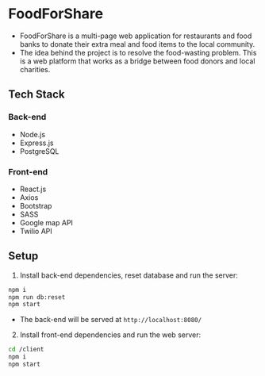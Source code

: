 # FoodForShare
- FoodForShare is a multi-page web application for restaurants and food banks to donate their extra meal and food items to the local community. 
- The idea behind the project is to resolve the food-wasting problem. This is a web platform that works as a bridge between food donors and local charities.

## Tech Stack
### Back-end
- Node.js
- Express.js
- PostgreSQL

### Front-end
- React.js
- Axios
- Bootstrap
- SASS
- Google map API
- Twilio API

## Setup

1. Install back-end dependencies, reset database and run the server: 
```bash
npm i
npm run db:reset
npm start
```
 - The back-end will be served at `http://localhost:8080/`
2. Install front-end dependencies and run the web server: 
```bash
cd /client
npm i
npm start
```


